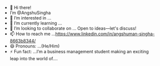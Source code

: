 - 👋 Hi there!
- I’m @AngshuSingha
- 👀 I’m interested in ... 
- 🌱 I’m currently learning ... 
- 💞️ I’m looking to collaborate on ... Open to ideas—let's discuss!
- 📫 How to reach me ...https://www.linkedin.com/in/angshuman-singha-8663b8344/
- 😄 Pronouns: ...(He/Him)
- ⚡ Fun fact: ...I’m a business management student making an exciting leap into the world of....
 

<!---
AngshuSingha/AngshuSingha is a ✨ special ✨ repository because its `README.md` (this file) appears on your GitHub profile.
You can click the Preview link to take a look at your changes.
--->
